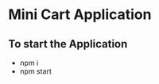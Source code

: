 # Mini Cart Application

To start the Application
-------------------------

- npm i
- npm start
  
